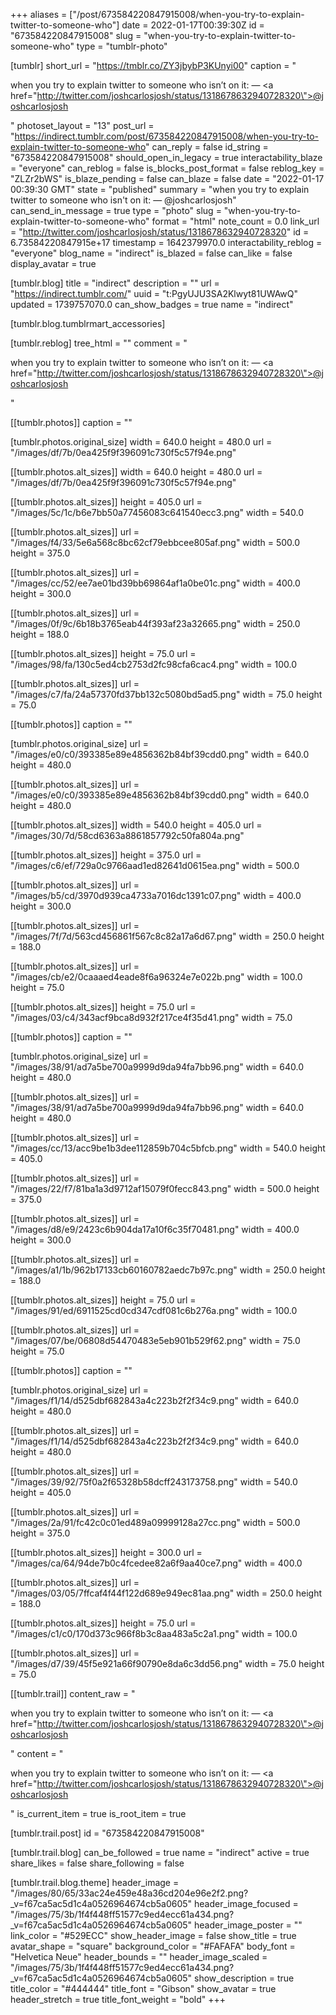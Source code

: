 +++
aliases = ["/post/673584220847915008/when-you-try-to-explain-twitter-to-someone-who"]
date = 2022-01-17T00:39:30Z
id = "673584220847915008"
slug = "when-you-try-to-explain-twitter-to-someone-who"
type = "tumblr-photo"

[tumblr]
short_url = "https://tmblr.co/ZY3jbybP3KUnyi00"
caption = "<p>when you try to explain twitter to someone who isn&rsquo;t on it: — <a href=\"http://twitter.com/joshcarlosjosh/status/1318678632940728320\">@joshcarlosjosh</a></p>"
photoset_layout = "13"
post_url = "https://indirect.tumblr.com/post/673584220847915008/when-you-try-to-explain-twitter-to-someone-who"
can_reply = false
id_string = "673584220847915008"
should_open_in_legacy = true
interactability_blaze = "everyone"
can_reblog = false
is_blocks_post_format = false
reblog_key = "ZLZr2bWS"
is_blaze_pending = false
can_blaze = false
date = "2022-01-17 00:39:30 GMT"
state = "published"
summary = "when you try to explain twitter to someone who isn't on it: — @joshcarlosjosh"
can_send_in_message = true
type = "photo"
slug = "when-you-try-to-explain-twitter-to-someone-who"
format = "html"
note_count = 0.0
link_url = "http://twitter.com/joshcarlosjosh/status/1318678632940728320"
id = 6.73584220847915e+17
timestamp = 1642379970.0
interactability_reblog = "everyone"
blog_name = "indirect"
is_blazed = false
can_like = false
display_avatar = true

[tumblr.blog]
title = "indirect"
description = ""
url = "https://indirect.tumblr.com/"
uuid = "t:PgyUJU3SA2Klwyt81UWAwQ"
updated = 1739757070.0
can_show_badges = true
name = "indirect"

[tumblr.blog.tumblrmart_accessories]

[tumblr.reblog]
tree_html = ""
comment = "<p>when you try to explain twitter to someone who isn’t on it: — <a href=\"http://twitter.com/joshcarlosjosh/status/1318678632940728320\">@joshcarlosjosh</a></p>"

[[tumblr.photos]]
caption = ""

[tumblr.photos.original_size]
width = 640.0
height = 480.0
url = "/images/df/7b/0ea425f9f396091c730f5c57f94e.png"

[[tumblr.photos.alt_sizes]]
width = 640.0
height = 480.0
url = "/images/df/7b/0ea425f9f396091c730f5c57f94e.png"

[[tumblr.photos.alt_sizes]]
height = 405.0
url = "/images/5c/1c/b6e7bb50a77456083c641540ecc3.png"
width = 540.0

[[tumblr.photos.alt_sizes]]
url = "/images/f4/33/5e6a568c8bc62cf79ebbcee805af.png"
width = 500.0
height = 375.0

[[tumblr.photos.alt_sizes]]
url = "/images/cc/52/ee7ae01bd39bb69864af1a0be01c.png"
width = 400.0
height = 300.0

[[tumblr.photos.alt_sizes]]
url = "/images/0f/9c/6b18b3765eab44f393af23a32665.png"
width = 250.0
height = 188.0

[[tumblr.photos.alt_sizes]]
height = 75.0
url = "/images/98/fa/130c5ed4cb2753d2fc98cfa6cac4.png"
width = 100.0

[[tumblr.photos.alt_sizes]]
url = "/images/c7/fa/24a57370fd37bb132c5080bd5ad5.png"
width = 75.0
height = 75.0

[[tumblr.photos]]
caption = ""

[tumblr.photos.original_size]
url = "/images/e0/c0/393385e89e4856362b84bf39cdd0.png"
width = 640.0
height = 480.0

[[tumblr.photos.alt_sizes]]
url = "/images/e0/c0/393385e89e4856362b84bf39cdd0.png"
width = 640.0
height = 480.0

[[tumblr.photos.alt_sizes]]
width = 540.0
height = 405.0
url = "/images/30/7d/58cd6363a8861857792c50fa804a.png"

[[tumblr.photos.alt_sizes]]
height = 375.0
url = "/images/c6/ef/729a0c9766aad1ed82641d0615ea.png"
width = 500.0

[[tumblr.photos.alt_sizes]]
url = "/images/b5/cd/3970d939ca4733a7016dc1391c07.png"
width = 400.0
height = 300.0

[[tumblr.photos.alt_sizes]]
url = "/images/7f/7d/563cd456861f567c8c82a17a6d67.png"
width = 250.0
height = 188.0

[[tumblr.photos.alt_sizes]]
url = "/images/cb/e2/0caaaed4eade8f6a96324e7e022b.png"
width = 100.0
height = 75.0

[[tumblr.photos.alt_sizes]]
height = 75.0
url = "/images/03/c4/343acf9bca8d932f217ce4f35d41.png"
width = 75.0

[[tumblr.photos]]
caption = ""

[tumblr.photos.original_size]
url = "/images/38/91/ad7a5be700a9999d9da94fa7bb96.png"
width = 640.0
height = 480.0

[[tumblr.photos.alt_sizes]]
url = "/images/38/91/ad7a5be700a9999d9da94fa7bb96.png"
width = 640.0
height = 480.0

[[tumblr.photos.alt_sizes]]
url = "/images/cc/13/acc9be1b3dee112859b704c5bfcb.png"
width = 540.0
height = 405.0

[[tumblr.photos.alt_sizes]]
url = "/images/22/f7/81ba1a3d9712af15079f0fecc843.png"
width = 500.0
height = 375.0

[[tumblr.photos.alt_sizes]]
url = "/images/d8/e9/2423c6b904da17a10f6c35f70481.png"
width = 400.0
height = 300.0

[[tumblr.photos.alt_sizes]]
url = "/images/a1/1b/962b17133cb60160782aedc7b97c.png"
width = 250.0
height = 188.0

[[tumblr.photos.alt_sizes]]
height = 75.0
url = "/images/91/ed/6911525cd0cd347cdf081c6b276a.png"
width = 100.0

[[tumblr.photos.alt_sizes]]
url = "/images/07/be/06808d54470483e5eb901b529f62.png"
width = 75.0
height = 75.0

[[tumblr.photos]]
caption = ""

[tumblr.photos.original_size]
url = "/images/f1/14/d525dbf682843a4c223b2f2f34c9.png"
width = 640.0
height = 480.0

[[tumblr.photos.alt_sizes]]
url = "/images/f1/14/d525dbf682843a4c223b2f2f34c9.png"
width = 640.0
height = 480.0

[[tumblr.photos.alt_sizes]]
url = "/images/39/92/75f0a2f65328b58dcff243173758.png"
width = 540.0
height = 405.0

[[tumblr.photos.alt_sizes]]
url = "/images/2a/91/fc42c0c01ed489a09999128a27cc.png"
width = 500.0
height = 375.0

[[tumblr.photos.alt_sizes]]
height = 300.0
url = "/images/ca/64/94de7b0c4fcedee82a6f9aa40ce7.png"
width = 400.0

[[tumblr.photos.alt_sizes]]
url = "/images/03/05/7ffcaf4f44f122d689e949ec81aa.png"
width = 250.0
height = 188.0

[[tumblr.photos.alt_sizes]]
height = 75.0
url = "/images/c1/c0/170d373c966f8b3c8aa483a5c2a1.png"
width = 100.0

[[tumblr.photos.alt_sizes]]
url = "/images/d7/39/45f5e921a66f90790e8da6c3dd56.png"
width = 75.0
height = 75.0

[[tumblr.trail]]
content_raw = "<p>when you try to explain twitter to someone who isn’t on it: — <a href=\"http://twitter.com/joshcarlosjosh/status/1318678632940728320\">@joshcarlosjosh</a></p>"
content = "<p>when you try to explain twitter to someone who isn&rsquo;t on it: &mdash; <a href=\"http://twitter.com/joshcarlosjosh/status/1318678632940728320\">@joshcarlosjosh</a></p>"
is_current_item = true
is_root_item = true

[tumblr.trail.post]
id = "673584220847915008"

[tumblr.trail.blog]
can_be_followed = true
name = "indirect"
active = true
share_likes = false
share_following = false

[tumblr.trail.blog.theme]
header_image = "/images/80/65/33ac24e459e48a36cd204e96e2f2.png?_v=f67ca5ac5d1c4a0526964674cb5a0605"
header_image_focused = "/images/75/3b/1f4f448ff51577c9ed4ecc61a434.png?_v=f67ca5ac5d1c4a0526964674cb5a0605"
header_image_poster = ""
link_color = "#529ECC"
show_header_image = false
show_title = true
avatar_shape = "square"
background_color = "#FAFAFA"
body_font = "Helvetica Neue"
header_bounds = ""
header_image_scaled = "/images/75/3b/1f4f448ff51577c9ed4ecc61a434.png?_v=f67ca5ac5d1c4a0526964674cb5a0605"
show_description = true
title_color = "#444444"
title_font = "Gibson"
show_avatar = true
header_stretch = true
title_font_weight = "bold"
+++
